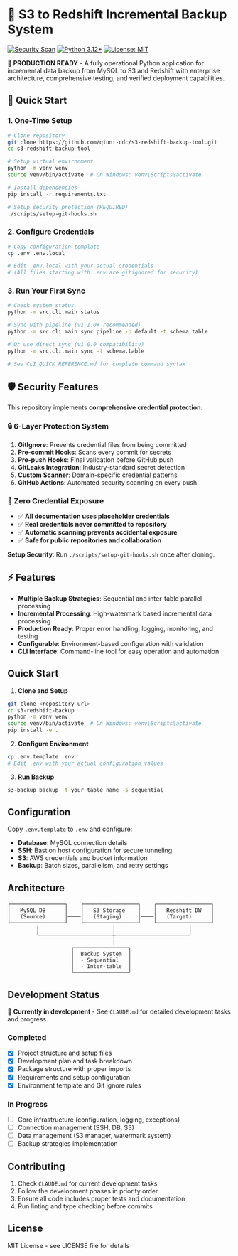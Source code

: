 # 🚀 S3 to Redshift Incremental Backup System

[![Security Scan](https://github.com/qiuni-cdc/s3-redshift-backup-tool/actions/workflows/security-scan.yml/badge.svg)](https://github.com/qiuni-cdc/s3-redshift-backup-tool/actions/workflows/security-scan.yml)
[![Python 3.12+](https://img.shields.io/badge/python-3.12+-blue.svg)](https://www.python.org/downloads/)
[![License: MIT](https://img.shields.io/badge/License-MIT-yellow.svg)](https://opensource.org/licenses/MIT)

🎉 **PRODUCTION READY** - A fully operational Python application for incremental data backup from MySQL to S3 and Redshift with enterprise architecture, comprehensive testing, and verified deployment capabilities.

## 🎯 **Quick Start**

### **1. One-Time Setup**
```bash
# Clone repository
git clone https://github.com/qiuni-cdc/s3-redshift-backup-tool.git
cd s3-redshift-backup-tool

# Setup virtual environment
python -m venv venv
source venv/bin/activate  # On Windows: venv\Scripts\activate

# Install dependencies
pip install -r requirements.txt

# Setup security protection (REQUIRED)
./scripts/setup-git-hooks.sh
```

### **2. Configure Credentials**
```bash
# Copy configuration template
cp .env .env.local

# Edit .env.local with your actual credentials
# (All files starting with .env are gitignored for security)
```

### **3. Run Your First Sync**
```bash
# Check system status
python -m src.cli.main status

# Sync with pipeline (v1.1.0+ recommended)
python -m src.cli.main sync pipeline -p default -t schema.table

# Or use direct sync (v1.0.0 compatibility)
python -m src.cli.main sync -t schema.table

# See CLI_QUICK_REFERENCE.md for complete command syntax
```

## 🛡️ **Security Features**

This repository implements **comprehensive credential protection**:

### **🔒 6-Layer Protection System**
1. **GitIgnore**: Prevents credential files from being committed
2. **Pre-commit Hooks**: Scans every commit for secrets
3. **Pre-push Hooks**: Final validation before GitHub push
4. **GitLeaks Integration**: Industry-standard secret detection
5. **Custom Scanner**: Domain-specific credential patterns
6. **GitHub Actions**: Automated security scanning on every push

### **🚨 Zero Credential Exposure**
- ✅ **All documentation uses placeholder credentials**
- ✅ **Real credentials never committed to repository**
- ✅ **Automatic scanning prevents accidental exposure**
- ✅ **Safe for public repositories and collaboration**

**Setup Security**: Run `./scripts/setup-git-hooks.sh` once after cloning.

## ⚡ Features

- **Multiple Backup Strategies**: Sequential and inter-table parallel processing
- **Incremental Processing**: High-watermark based incremental data processing  
- **Production Ready**: Proper error handling, logging, monitoring, and testing
- **Configurable**: Environment-based configuration with validation
- **CLI Interface**: Command-line tool for easy operation and automation

## Quick Start

1. **Clone and Setup**
```bash
git clone <repository-url>
cd s3-redshift-backup
python -m venv venv
source venv/bin/activate  # On Windows: venv\Scripts\activate
pip install -e .
```

2. **Configure Environment**
```bash
cp .env.template .env
# Edit .env with your actual configuration values
```

3. **Run Backup**
```bash
s3-backup backup -t your_table_name -s sequential
```

## Configuration

Copy `.env.template` to `.env` and configure:

- **Database**: MySQL connection details
- **SSH**: Bastion host configuration for secure tunneling
- **S3**: AWS credentials and bucket information  
- **Backup**: Batch sizes, parallelism, and retry settings

## Architecture

```
┌─────────────────┐    ┌─────────────────┐    ┌─────────────────┐
│   MySQL DB      │    │   S3 Storage    │    │   Redshift DW   │
│   (Source)      │────│   (Staging)     │────│   (Target)      │
└─────────────────┘    └─────────────────┘    └─────────────────┘
         │                       │                       │
         └───────────────────────┼───────────────────────┘
                                 │
                    ┌─────────────────┐
                    │  Backup System  │
                    │  - Sequential   │
                    │  - Inter-table  │
                    └─────────────────┘
```

## Development Status

🚧 **Currently in development** - See `CLAUDE.md` for detailed development tasks and progress.

### Completed
- [x] Project structure and setup files
- [x] Development plan and task breakdown
- [x] Package structure with proper imports
- [x] Requirements and setup configuration
- [x] Environment template and Git ignore rules

### In Progress
- [ ] Core infrastructure (configuration, logging, exceptions)
- [ ] Connection management (SSH, DB, S3)
- [ ] Data management (S3 manager, watermark system)
- [ ] Backup strategies implementation

## Contributing

1. Check `CLAUDE.md` for current development tasks
2. Follow the development phases in priority order  
3. Ensure all code includes proper tests and documentation
4. Run linting and type checking before commits

## License

MIT License - see LICENSE file for details